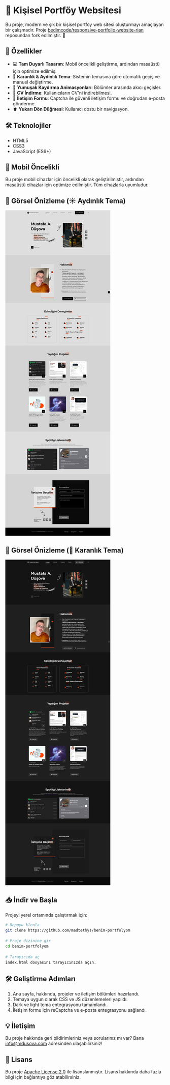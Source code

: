 # 🚀 Kişisel Portföy Websitesi

Bu proje, modern ve şık bir kişisel portföy web sitesi oluşturmayı amaçlayan bir çalışmadır. Proje [bedimcode/responsive-portfolio-website-rian](https://github.com/bedimcode/responsive-portfolio-website-rian) reposundan fork edilmiştir. 🌟

## 🎯 Özellikler

- 💻 **Tam Duyarlı Tasarım**: Mobil öncelikli geliştirme, ardından masaüstü için optimize edilmiş.
- 🎨 **Karanlık & Aydınlık Tema**: Sistemin temasına göre otomatik geçiş ve manuel değiştirme.
- 🚀 **Yumuşak Kaydırma Animasyonları**: Bölümler arasında akıcı geçişler.
- 📄 **CV İndirme**: Kullanıcıların CV'ni indirebilmesi.
- 📩 **İletişim Formu**: Captcha ile güvenli iletişim formu ve doğrudan e-posta gönderme.
- ⬆️ **Yukarı Dön Düğmesi**: Kullanıcı dostu bir navigasyon.

## 🛠️ Teknolojiler

- HTML5
- CSS3
- JavaScript (ES6+)

## 📱 Mobil Öncelikli

Bu proje mobil cihazlar için öncelikli olarak geliştirilmiştir, ardından masaüstü cihazlar için optimize edilmiştir. Tüm cihazlarla uyumludur. 

## 📸 Görsel Önizleme (☀️ Aydınlık Tema)

[![Websitesi Önizleme](/onizleme.jpeg)](https://mdusova.com)

## 📸 Görsel Önizleme (🌙 Karanlık Tema)

[![Websitesi Koyu Önizleme](/koyu_onizleme.jpeg)](https://mdusova.com)


## 📥 İndir ve Başla

Projeyi yerel ortamında çalıştırmak için:

```bash
# Depoyu klonla
git clone https://github.com/madtethys/benim-portfolyom

# Proje dizinine gir
cd benim-portfolyom

# Tarayıcıda aç
index.html dosyasını tarayıcınızda açın.
```

## 🛠️ Geliştirme Adımları

1. Ana sayfa, hakkında, projeler ve iletişim bölümleri hazırlandı.
2. Temaya uygun olarak CSS ve JS düzenlemeleri yapıldı.
3. Dark ve light tema entegrasyonu tamamlandı.
4. İletişim formu için reCaptcha ve e-posta entegrasyonu sağlandı.

## 💡 İletişim

Bu proje hakkında geri bildirimleriniz veya sorularınız mı var? Bana [info@mdusova.com](mailto:info@mdusova.com) adresinden ulaşabilirsiniz!

## 📜 Lisans

Bu proje [Apache License 2.0](LICENSE) ile lisanslanmıştır. Lisans hakkında daha fazla bilgi için bağlantıya göz atabilirsiniz.
